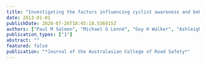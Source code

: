 ```yaml
---
title: "Investigating the factors influencing cyclist awareness and behaviour: an on-road study of cyclist situation awareness"
date: 2013-01-01
publishDate: 2020-07-26T18:45:18.536915Z
authors: ["Paul M Salmon", "Michael G Lenné", "Guy H Walker", "Ashleigh Filtness", " others"]
publication_types: ["1"]
abstract: ""
featured: false
publication: "*Journal of the Australasian College of Road Safety*"
---
```


